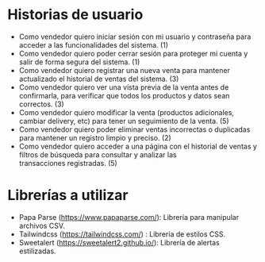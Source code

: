 # Historias de usuario
- Como vendedor quiero iniciar sesión con mi usuario y contraseña para acceder a las funcionalidades del sistema. (1)
- Como vendedor quiero poder cerrar sesión para proteger mi cuenta y salir de forma segura del sistema. (1)
- Como vendedor quiero registrar una nueva venta para mantener actualizado el historial de ventas del sistema. (3)
- Como vendedor quiero ver una vista previa de la venta antes de confirmarla, para verificar que todos los productos y datos sean correctos. (3)
- Como vendedor quiero modificar la venta (productos adicionales, cambiar delivery, etc) para tener un seguimiento de la venta. (5)
- Como vendedor quiero poder eliminar ventas incorrectas o duplicadas para mantener un registro limpio y preciso. (2)
- Como vendedor quiero acceder a una página con el historial de ventas y filtros de búsqueda para consultar y analizar las transacciones registradas. (5)

# Librerías a utilizar
- Papa Parse (https://www.papaparse.com/): Librería para manipular archivos CSV.
- Tailwindcss (https://tailwindcss.com/) : Librería de estilos CSS.
- Sweetalert (https://sweetalert2.github.io/): Librería de alertas estilizadas.
